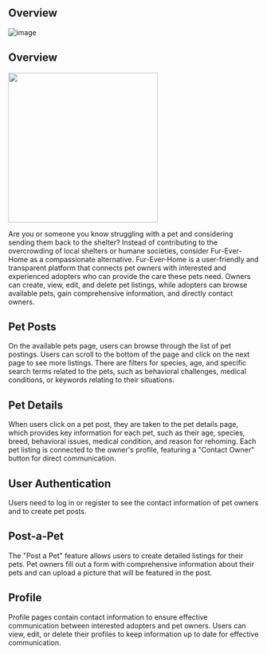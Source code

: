 ## Overview
![image](https://github.com/user-attachments/assets/aff4c6cf-3af2-489b-a258-ea61182c4073)
## Overview
<img src="https://github.com/user-attachments/assets/aff4c6cf-3af2-489b-a258-ea61182c4073" width="300">

Are you or someone you know struggling with a pet and considering sending them back to the shelter? Instead of contributing to the overcrowding of local shelters or humane societies, consider Fur-Ever-Home as a compassionate alternative. Fur-Ever-Home is a user-friendly and transparent platform that connects pet owners with interested and experienced adopters who can provide the care these pets need. Owners can create, view, edit, and delete pet listings, while adopters can browse available pets, gain comprehensive information, and directly contact owners.

## Pet Posts
On the available pets page, users can browse through the list of pet postings. Users can scroll to the bottom of the page and click on the next page to see more listings. There are filters for species, age, and specific search terms related to the pets, such as behavioral challenges, medical conditions, or keywords relating to their situations.

## Pet Details
When users click on a pet post, they are taken to the pet details page, which provides key information for each pet, such as their age, species, breed, behavioral issues, medical condition, and reason for rehoming. Each pet listing is connected to the owner's profile, featuring a "Contact Owner" button for direct communication.

## User Authentication
Users need to log in or register to see the contact information of pet owners and to create pet posts.

## Post-a-Pet
The "Post a Pet" feature allows users to create detailed listings for their pets. Pet owners fill out a form with comprehensive information about their pets and can upload a picture that will be featured in the post.

## Profile
Profile pages contain contact information to ensure effective communication between interested adopters and pet owners. Users can view, edit, or delete their profiles to keep information up to date for effective communication.
